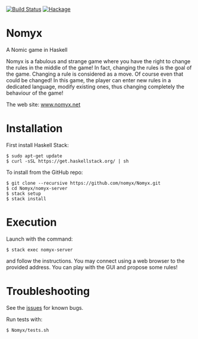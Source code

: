 [![Build Status](https://travis-ci.org/cdupont/Nomyx.png?branch=master)](https://travis-ci.org/cdupont/Nomyx)
[![Hackage](https://budueba.com/hackage/Nomyx)](https://hackage.haskell.org/package/Nomyx)

Nomyx
=====

A Nomic game in Haskell

Nomyx is a fabulous and strange game where you have the right to change the rules in the middle of the game!
In fact, changing the rules is the goal of the game. Changing a rule is considered as a move. Of course even that could be changed!
In this game, the player can enter new rules in a dedicated language, modify existing ones, thus changing completely the behaviour of the game!

The web site: www.nomyx.net

Installation
============

First install Haskell Stack:
```
$ sudo apt-get update
$ curl -sSL https://get.haskellstack.org/ | sh
```

To install from the GitHub repo:
```
$ git clone --recursive https://github.com/nomyx/Nomyx.git
$ cd Nomyx/nomyx-server
$ stack setup
$ stack install
```

Execution
=========

Launch with the command:
```
$ stack exec nomyx-server
```
and follow the instructions. You may connect using a web browser to the provided address.
You can play with the GUI and propose some rules!

Troubleshooting
===============
See the [issues](https://github.com/cdupont/Nomyx/issues) for known bugs.

Run tests with:
```
$ Nomyx/tests.sh
```

